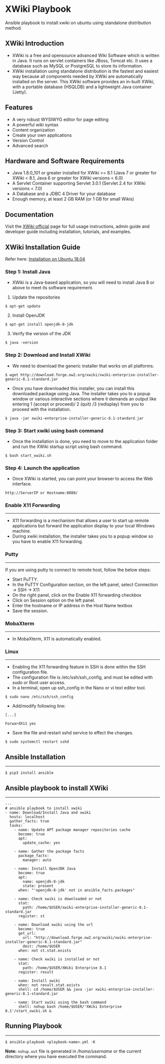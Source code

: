 # XWiki Playbook
Ansible playbook to install xwiki on ubuntu using standalone distribution method.

## XWiki Introduction
* XWiki is a free and opensource advanced Wiki Software which is written in Java. It runs on servlet containers like JBoss, Tomcat etc. It uses a database such as MySQL or PostgreSQL to store its information.
* XWiki installation using standalone distribution is the fastest and easiest way because all components needed by XWiki are automatically installed on the server. This XWiki software provides an in-built  XWiki, with a portable database (HSQLDB) and a lightweight Java container (Jetty).
## Features
* A very robust WYSIWYG editor for page editing
* A powerful wiki syntax
* Content organization
* Create your own applications
* Version Control
* Advanced search 
## Hardware and Software Requirements
* Java 1.8.0_101 or greater installed for XWiki >= 8.1 (Java 7 or greater for XWiki < 8.1, Java 6 or greater for XWiki versions < 6.0)
* A Servlet Container supporting Servlet 3.0.1 (Servlet 2.4 for XWiki versions < 7.0)
* A Database and a JDBC 4 Driver for your database
* Enough memory, at least 2 GB RAM (or 1 GB for small Wikis)
## Documentation
Visit the [XWiki official](https://www.xwiki.org/xwiki/bin/view/Documentation/) page for full usage instructions, admin guide and developer guide including installation, tutorials, and examples.
## XWiki Installation Guide
Refer here: [Installation on Ubuntu 18.04](https://linoxide.com/install-xwiki-ubuntu/)
### Step 1: Install Java
* XWiki is a Java-based application, so you will need to install Java 8 or above to meet its software requirement.
1. Update the repositories
```
$ apt-get update
```
2. Install OpenJDK
```
$ apt-get install openjdk-8-jdk
```
3. Verify the version of the JDK
```
$ java -version
```
### Step 2: Download and Install XWiki
* We need to download the generic installer that works on all platforms.
```
$ wget http://download.forge.ow2.org/xwiki/xwiki-enterprise-installer-generic-8.1-standard.jar
```
* Once you have downloaded this installer, you can install this downloaded package using Java. The installer takes you to a popup window or various interactive sections where it demands an output like entering 1 (accept or proceed)/ 2 (quit) /3 (redisplay) from you to proceed with the installation.
```
$ java -jar xwiki-enterprise-installer-generic-8.1-standard.jar
```
### Step 3: Start xwiki using bash command
* Once the installation is done, you need to move to the application folder and run the XWiki startup script using bash command.
```
$ bash start_xwiki.sh  
```
### Step 4: Launch the application
* Once XWiki is started, you can point your browser to access the Web interface.
```
http://ServerIP or Hostname:8080/ 
```
### Enable X11 Forwarding
***
* X11 forwarding is a mechanism that allows a user to start up remote applications but forward the application display to your local Windows machine.
* During xwiki installation, the installer takes you to a popup window so you have to enable X11 forwarding.
### Putty
***
If you are using putty to connect to remote host, follow the below steps:
  *  Start PuTTY.
  *  In the PuTTY Configuration section, on the left panel, select Connection → SSH → X11
  *  On the right panel, click on the Enable X11 forwarding checkbox
  *  Click on Session option on the left panel.
  *  Enter the hostname or IP address in the Host Name textbox
  *  Save the session.
### MobaXterm
***
  * In MobaXterm, X11 is automatically enabled.
### Linux
***
* Enabling the X11 forwarding feature in SSH is done within the SSH configuration file.
* The configuration file is /etc/ssh/ssh_config, and must be edited with sudo or Root user access.
* In a terminal, open up ssh_config in the Nano or vi text editor tool.
```
$ sudo nano /etc/ssh/ssh_config
```
* Add/modify following line:
```
[...]

ForwardX11 yes
```
* Save the file and restart sshd service to effect the changes.
```
$ sudo systemctl restart sshd
```
## Ansible Installation
***
```
$ pip3 install ansible
```
## Ansible playbook to install XWiki
***
```
---
# ansible playbook to install xwiki
- name: Download/Install Java and xwiki
  hosts: localhost
  gather_facts: true
  tasks:
    - name: Update APT package manager repositories cache
      become: true
      apt:
        update_cache: yes

    - name: Gather the package facts
      package_facts:
        manager: auto

    - name: Install OpenJDK Java
      become: true
      apt:
        name: openjdk-8-jdk
        state: present
      when: "'openjdk-8-jdk' not in ansible_facts.packages"

    - name: Check xwiki is downloaded or not
      stat:
        path: /home/$USER/xwiki-enterprise-installer-generic-8.1-standard.jar
      register: st

    - name: Download xwiki using the url
      become: true
      get_url:
        url: "http://download.forge.ow2.org/xwiki/xwiki-enterprise-installer-generic-8.1-standard.jar"
        dest: /home/$USER
      when: not st.stat.exists

    - name: Check xwiki is installed or not
      stat:
        path: /home/$USER/XWiki Enterprise 8.1
      register: result
      
    - name: Install xwiki
      when: not result.stat.exists
      shell: cd /home/$USER && java -jar xwiki-enterprise-installer-generic-8.1-standard.jar

    - name: Start xwiki using the bash command
      shell: nohup bash /home/$USER/'XWiki Enterprise 8.1'/start_xwiki.sh &
```
## Running Playbook
***
```
$ ansible-playbook <playbook-name>.yml -K
```
**Note:** `nohup.out` file is generated in _/home/username_ or the current directory where you have executed the command.
